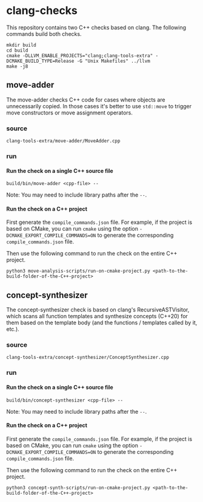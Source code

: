 # clang-checks

This repository contains two C++ checks based on clang.
The following commands build both checks.

```
mkdir build
cd build
cmake -DLLVM_ENABLE_PROJECTS="clang;clang-tools-extra" -DCMAKE_BUILD_TYPE=Release -G "Unix Makefiles" ../llvm
make -j8
```

## move-adder

The move-adder checks C++ code for cases
where objects are unnecessarily copied.
In those cases it's better to use `std::move`
to trigger move constructors or move assignment operators.

### source

```
clang-tools-extra/move-adder/MoveAdder.cpp
```

### run

#### Run the check on a single C++ source file

```
build/bin/move-adder <cpp-file> --
```

Note: You may need to include library paths after the `--`.

#### Run the check on a C++ project

First generate the `compile_commands.json` file.
For example, if the project is based on CMake,
you can run `cmake` using the option `-DCMAKE_EXPORT_COMPILE_COMMANDS=ON`
to generate the corresponding `compile_commands.json` file.

Then use the following command to run the check
on the entire C++ project.
```
python3 move-analysis-scripts/run-on-cmake-project.py <path-to-the-build-folder-of-the-C++-project>
```

## concept-synthesizer

The concept-synthesizer check is based on clang's RecursiveASTVisitor,
which scans all function templates and synthesize concepts (C++20) for them
based on the template body (and the functions / templates called by it, etc.).

### source

```
clang-tools-extra/concept-synthesizer/ConceptSynthesizer.cpp
```

### run

#### Run the check on a single C++ source file

```
build/bin/concept-synthesizer <cpp-file> --
```

Note: You may need to include library paths after the `--`.

#### Run the check on a C++ project

First generate the `compile_commands.json` file.
For example, if the project is based on CMake,
you can run `cmake` using the option `-DCMAKE_EXPORT_COMPILE_COMMANDS=ON`
to generate the corresponding `compile_commands.json` file.

Then use the following command to run the check
on the entire C++ project.
```
python3 concept-synth-scripts/run-on-cmake-project.py <path-to-the-build-folder-of-the-C++-project>
```
